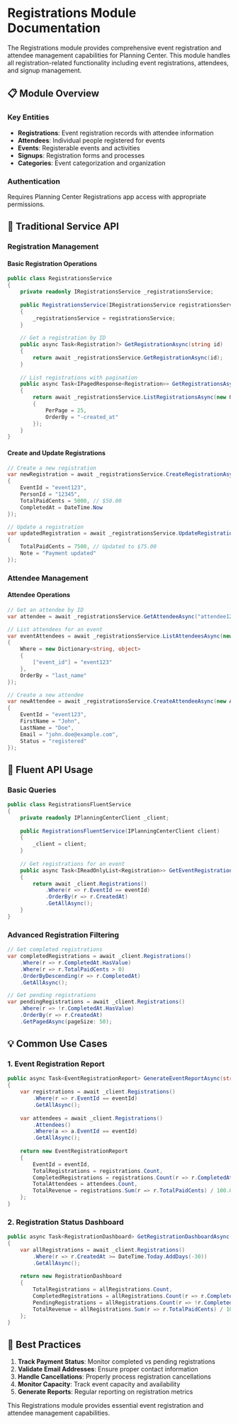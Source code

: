 # Registrations Module Documentation

The Registrations module provides comprehensive event registration and attendee management capabilities for Planning Center. This module handles all registration-related functionality including event registrations, attendees, and signup management.

## 📋 Module Overview

### Key Entities
- **Registrations**: Event registration records with attendee information
- **Attendees**: Individual people registered for events
- **Events**: Registerable events and activities
- **Signups**: Registration forms and processes
- **Categories**: Event categorization and organization

### Authentication
Requires Planning Center Registrations app access with appropriate permissions.

## 🔧 Traditional Service API

### Registration Management

#### Basic Registration Operations
```csharp
public class RegistrationsService
{
    private readonly IRegistrationsService _registrationsService;
    
    public RegistrationsService(IRegistrationsService registrationsService)
    {
        _registrationsService = registrationsService;
    }
    
    // Get a registration by ID
    public async Task<Registration?> GetRegistrationAsync(string id)
    {
        return await _registrationsService.GetRegistrationAsync(id);
    }
    
    // List registrations with pagination
    public async Task<IPagedResponse<Registration>> GetRegistrationsAsync()
    {
        return await _registrationsService.ListRegistrationsAsync(new QueryParameters
        {
            PerPage = 25,
            OrderBy = "-created_at"
        });
    }
}
```

#### Create and Update Registrations
```csharp
// Create a new registration
var newRegistration = await _registrationsService.CreateRegistrationAsync(new RegistrationCreateRequest
{
    EventId = "event123",
    PersonId = "12345",
    TotalPaidCents = 5000, // $50.00
    CompletedAt = DateTime.Now
});

// Update a registration
var updatedRegistration = await _registrationsService.UpdateRegistrationAsync("reg123", new RegistrationUpdateRequest
{
    TotalPaidCents = 7500, // Updated to $75.00
    Note = "Payment updated"
});
```

### Attendee Management

#### Attendee Operations
```csharp
// Get an attendee by ID
var attendee = await _registrationsService.GetAttendeeAsync("attendee123");

// List attendees for an event
var eventAttendees = await _registrationsService.ListAttendeesAsync(new QueryParameters
{
    Where = new Dictionary<string, object>
    {
        ["event_id"] = "event123"
    },
    OrderBy = "last_name"
});

// Create a new attendee
var newAttendee = await _registrationsService.CreateAttendeeAsync(new AttendeeCreateRequest
{
    EventId = "event123",
    FirstName = "John",
    LastName = "Doe",
    Email = "john.doe@example.com",
    Status = "registered"
});
```

## 🚀 Fluent API Usage

### Basic Queries
```csharp
public class RegistrationsFluentService
{
    private readonly IPlanningCenterClient _client;
    
    public RegistrationsFluentService(IPlanningCenterClient client)
    {
        _client = client;
    }
    
    // Get registrations for an event
    public async Task<IReadOnlyList<Registration>> GetEventRegistrationsAsync(string eventId)
    {
        return await _client.Registrations()
            .Where(r => r.EventId == eventId)
            .OrderBy(r => r.CreatedAt)
            .GetAllAsync();
    }
}
```

### Advanced Registration Filtering
```csharp
// Get completed registrations
var completedRegistrations = await _client.Registrations()
    .Where(r => r.CompletedAt.HasValue)
    .Where(r => r.TotalPaidCents > 0)
    .OrderByDescending(r => r.CompletedAt)
    .GetAllAsync();

// Get pending registrations
var pendingRegistrations = await _client.Registrations()
    .Where(r => !r.CompletedAt.HasValue)
    .OrderBy(r => r.CreatedAt)
    .GetPagedAsync(pageSize: 50);
```

## 💡 Common Use Cases

### 1. Event Registration Report
```csharp
public async Task<EventRegistrationReport> GenerateEventReportAsync(string eventId)
{
    var registrations = await _client.Registrations()
        .Where(r => r.EventId == eventId)
        .GetAllAsync();
    
    var attendees = await _client.Registrations()
        .Attendees()
        .Where(a => a.EventId == eventId)
        .GetAllAsync();
    
    return new EventRegistrationReport
    {
        EventId = eventId,
        TotalRegistrations = registrations.Count,
        CompletedRegistrations = registrations.Count(r => r.CompletedAt.HasValue),
        TotalAttendees = attendees.Count,
        TotalRevenue = registrations.Sum(r => r.TotalPaidCents) / 100.0m
    };
}
```

### 2. Registration Status Dashboard
```csharp
public async Task<RegistrationDashboard> GetRegistrationDashboardAsync()
{
    var allRegistrations = await _client.Registrations()
        .Where(r => r.CreatedAt >= DateTime.Today.AddDays(-30))
        .GetAllAsync();
    
    return new RegistrationDashboard
    {
        TotalRegistrations = allRegistrations.Count,
        CompletedRegistrations = allRegistrations.Count(r => r.CompletedAt.HasValue),
        PendingRegistrations = allRegistrations.Count(r => !r.CompletedAt.HasValue),
        TotalRevenue = allRegistrations.Sum(r => r.TotalPaidCents) / 100.0m
    };
}
```

## 🎯 Best Practices

1. **Track Payment Status**: Monitor completed vs pending registrations
2. **Validate Email Addresses**: Ensure proper contact information
3. **Handle Cancellations**: Properly process registration cancellations
4. **Monitor Capacity**: Track event capacity and availability
5. **Generate Reports**: Regular reporting on registration metrics

This Registrations module provides essential event registration and attendee management capabilities.